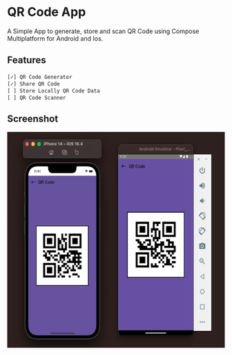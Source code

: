# QR Code App
A Simple App to generate, store and scan QR Code using Compose Multiplatform for Android and Ios.

## Features

   ```text
   [✓] QR Code Generator
   [✓] Share QR Code
   [ ] Store Locally QR Code Data
   [ ] QR Code Scanner
   ```

## Screenshot
<img src="screenshot/screen_styled.png" width="600px" height="500px">